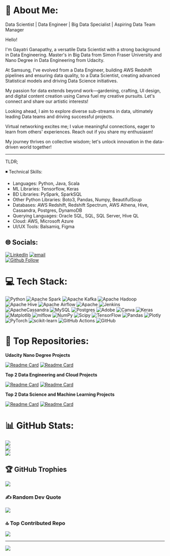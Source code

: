 # 💫 About Me:
Data Scientist | Data Engineer | Big Data Specialist | Aspiring Data Team Manager

Hello! 

I'm Gayatri Ganapathy, a versatile Data Scientist with a strong background in Data Engineering. Master's in Big Data from Simon Fraser University and Nano Degree in Data Engineering from Udacity.

At Samsung, I've evolved from a Data Engineer, building AWS Redshift pipelines and ensuring data quality, to a Data Scientist, creating advanced Statistical models and driving Data Science initiatives.

My passion for data extends beyond work—gardening, crafting, UI design, and digital content creation using Canva fuel my creative pursuits. Let's connect and share our artistic interests!

Looking ahead, I aim to explore diverse sub-streams in data, ultimately leading Data teams and driving successful projects.

Virtual networking excites me; I value meaningful connections, eager to learn from others' experiences. Reach out if you share my enthusiasm!

My journey thrives on collective wisdom; let's unlock innovation in the data-driven world together!

----
TLDR;

◾ Technical Skills:

- Languages: Python, Java, Scala
- ML Libraries: Tensorflow, Keras
- BD Libraries: PySpark, SparkSQL
- Other Python Libraries: Boto3, Pandas, Numpy, BeautifulSoup
- Databases: AWS Redshift, Redshift Spectrum, AWS Athena, Hive, Cassandra, Postgres, DynamoDB
- Querying Languages: Oracle SQL, SQL, SQL Server, Hive QL
- Cloud: AWS, Microsoft Azure
- UI/UX Tools: Balsamiq, Figma


## 🌐 Socials:
[![LinkedIn](https://img.shields.io/badge/LinkedIn-%230077B5.svg?logo=linkedin&logoColor=white)](https://linkedin.com/in/https://www.linkedin.com/in/gayatriganapathy/) [![email](https://img.shields.io/badge/Email-D14836?logo=gmail&logoColor=white)](mailto:gayatrig.vesit@gmail.com) 
<br>
[![Github Follow](https://img.shields.io/github/followers/Gayatri-2017?label=Follow%20Me&style=social)](https://github.com/Gayatri-2017)


# 💻 Tech Stack:
![Python](https://img.shields.io/badge/python-3670A0?style=for-the-badge&logo=python&logoColor=ffdd54) ![Apache Spark](https://img.shields.io/badge/Apache%20Spark-FDEE21?style=for-the-badge&logo=apachespark&logoColor=black) ![Apache Kafka](https://img.shields.io/badge/Apache%20Kafka-000?style=for-the-badge&logo=apachekafka) ![Apache Hadoop](https://img.shields.io/badge/Apache%20Hadoop-66CCFF?style=for-the-badge&logo=apachehadoop&logoColor=black) ![Apache Hive](https://img.shields.io/badge/Apache%20Hive-FDEE21?style=for-the-badge&logo=apachehive&logoColor=black) ![Apache Airflow](https://img.shields.io/badge/Apache%20Airflow-017CEE?style=for-the-badge&logo=Apache%20Airflow&logoColor=white) ![Apache](https://img.shields.io/badge/apache-%23D42029.svg?style=for-the-badge&logo=apache&logoColor=white) ![Jenkins](https://img.shields.io/badge/jenkins-%232C5263.svg?style=for-the-badge&logo=jenkins&logoColor=white) ![ApacheCassandra](https://img.shields.io/badge/cassandra-%231287B1.svg?style=for-the-badge&logo=apache-cassandra&logoColor=white) ![MySQL](https://img.shields.io/badge/mysql-4479A1.svg?style=for-the-badge&logo=mysql&logoColor=white) ![Postgres](https://img.shields.io/badge/postgres-%23316192.svg?style=for-the-badge&logo=postgresql&logoColor=white) ![Adobe](https://img.shields.io/badge/adobe-%23FF0000.svg?style=for-the-badge&logo=adobe&logoColor=white) ![Canva](https://img.shields.io/badge/Canva-%2300C4CC.svg?style=for-the-badge&logo=Canva&logoColor=white) ![Keras](https://img.shields.io/badge/Keras-%23D00000.svg?style=for-the-badge&logo=Keras&logoColor=white) ![Matplotlib](https://img.shields.io/badge/Matplotlib-%23ffffff.svg?style=for-the-badge&logo=Matplotlib&logoColor=black) ![mlflow](https://img.shields.io/badge/mlflow-%23d9ead3.svg?style=for-the-badge&logo=numpy&logoColor=blue) ![NumPy](https://img.shields.io/badge/numpy-%23013243.svg?style=for-the-badge&logo=numpy&logoColor=white) ![Scipy](https://img.shields.io/badge/SciPy-%230C55A5.svg?style=for-the-badge&logo=scipy&logoColor=%white) ![TensorFlow](https://img.shields.io/badge/TensorFlow-%23FF6F00.svg?style=for-the-badge&logo=TensorFlow&logoColor=white) ![Pandas](https://img.shields.io/badge/pandas-%23150458.svg?style=for-the-badge&logo=pandas&logoColor=white) ![Plotly](https://img.shields.io/badge/Plotly-%233F4F75.svg?style=for-the-badge&logo=plotly&logoColor=white) ![PyTorch](https://img.shields.io/badge/PyTorch-%23EE4C2C.svg?style=for-the-badge&logo=PyTorch&logoColor=white) ![scikit-learn](https://img.shields.io/badge/scikit--learn-%23F7931E.svg?style=for-the-badge&logo=scikit-learn&logoColor=white) ![GitHub Actions](https://img.shields.io/badge/github%20actions-%232671E5.svg?style=for-the-badge&logo=githubactions&logoColor=white) ![GitHub](https://img.shields.io/badge/github-%23121011.svg?style=for-the-badge&logo=github&logoColor=white)

# 📀 Top Repositories:

<strong>Udacity Nano Degree Projects</strong>

[![Readme Card](https://github-readme-stats.vercel.app/api/pin/?username=Gayatri-2017&repo=UdacityDataEngineeringNanodegree&theme=dark)](https://github.com/Gayatri-2017/UdacityDataEngineeringNanodegree)
[![Readme Card](https://github-readme-stats.vercel.app/api/pin/?username=Gayatri-2017&repo=UdacityGenAINanodegree&theme=dark)](https://github.com/Gayatri-2017/UdacityGenAINanodegree)

<strong>Top 2 Data Engineering and Cloud Projects</strong>

[![Readme Card](https://github-readme-stats.vercel.app/api/pin/?username=Gayatri-2017&repo=term-project-team-d&theme=dark)](https://github.com/Gayatri-2017/term-project-team-d)
[![Readme Card](https://github-readme-stats.vercel.app/api/pin/?username=Gayatri-2017&repo=Stackoverflow_Analysis&theme=dark)](https://github.com/Gayatri-2017/Stackoverflow_Analysis)

<strong>Top 2 Data Science and Machine Learning Projects</strong>

[![Readme Card](https://github-readme-stats.vercel.app/api/pin/?username=Gayatri-2017&repo=Stock_Portfolio_Management&theme=dark)](https://github.com/Gayatri-2017/Stock_Portfolio_Management)
[![Readme Card](https://github-readme-stats.vercel.app/api/pin/?username=Gayatri-2017&repo=term-project-team-d&theme=dark)](https://github.com/Gayatri-2017/term-project-team-d)


# 📊 GitHub Stats:
![](https://github-readme-stats.vercel.app/api?username=Gayatri-2017&theme=dark&hide_border=false&include_all_commits=false&count_private=false)<br/>
![](https://github-readme-streak-stats.herokuapp.com/?user=Gayatri-2017&theme=dark&hide_border=false)<br/>
![](https://github-readme-stats.vercel.app/api/top-langs/?username=Gayatri-2017&theme=dark&hide_border=false&include_all_commits=false&count_private=false&layout=compact)

## 🏆 GitHub Trophies
![](https://github-profile-trophy.vercel.app/?username=Gayatri-2017&theme=radical&no-frame=false&no-bg=true&margin-w=4)

### ✍️ Random Dev Quote
![](https://quotes-github-readme.vercel.app/api?type=horizontal&theme=radical)

### 🔝 Top Contributed Repo
![](https://github-contributor-stats.vercel.app/api?username=Gayatri-2017&limit=6&theme=dark&combine_all_yearly_contributions=true&hide_contributor_rank=false)

---
[![](https://visitcount.itsvg.in/api?id=Gayatri-2017&icon=0&color=0)](https://visitcount.itsvg.in)

<!-- Proudly created with GPRM ( https://gprm.itsvg.in ) -->
